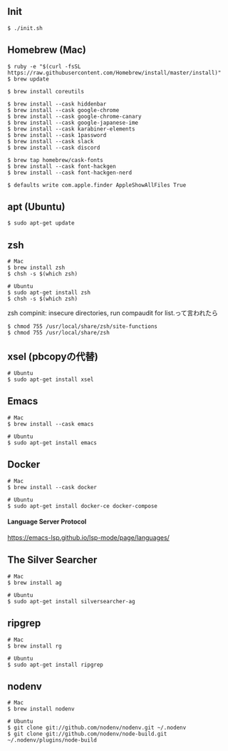 ## Init
```
$ ./init.sh
```

## Homebrew (Mac)
```
$ ruby -e "$(curl -fsSL https://raw.githubusercontent.com/Homebrew/install/master/install)"
$ brew update

$ brew install coreutils

$ brew install --cask hiddenbar
$ brew install --cask google-chrome
$ brew install --cask google-chrome-canary
$ brew install --cask google-japanese-ime
$ brew install --cask karabiner-elements
$ brew install --cask 1password
$ brew install --cask slack
$ brew install --cask discord

$ brew tap homebrew/cask-fonts
$ brew install --cask font-hackgen
$ brew install --cask font-hackgen-nerd

$ defaults write com.apple.finder AppleShowAllFiles True
```

## apt (Ubuntu)
```
$ sudo apt-get update
```

## zsh
```
# Mac
$ brew install zsh
$ chsh -s $(which zsh)

# Ubuntu
$ sudo apt-get install zsh
$ chsh -s $(which zsh)
```
zsh compinit: insecure directories, run compaudit for list.って言われたら
```
$ chmod 755 /usr/local/share/zsh/site-functions
$ chmod 755 /usr/local/share/zsh
```

## xsel (pbcopyの代替)
```
# Ubuntu
$ sudo apt-get install xsel
```

## Emacs
```
# Mac
$ brew install --cask emacs

# Ubuntu
$ sudo apt-get install emacs
```

## Docker
```
# Mac
$ brew install --cask docker

# Ubuntu
$ sudo apt-get install docker-ce docker-compose
```

#### Language Server Protocol
https://emacs-lsp.github.io/lsp-mode/page/languages/

## The Silver Searcher
```
# Mac
$ brew install ag

# Ubuntu
$ sudo apt-get install silversearcher-ag
```

## ripgrep
```
# Mac
$ brew install rg

# Ubuntu
$ sudo apt-get install ripgrep
```

## nodenv
```
# Mac
$ brew install nodenv

# Ubuntu
$ git clone git://github.com/nodenv/nodenv.git ~/.nodenv
$ git clone git://github.com/nodenv/node-build.git ~/.nodenv/plugins/node-build
```
